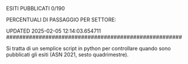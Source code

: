 ESITI PUBBLICATI 0/190 

PERCENTUALI DI PASSAGGIO PER SETTORE:

UPDATED 2025-02-05 12:14:03.654711
###################################################### 

Si tratta di un semplice script in python per controllare quando sono pubblicati gli esiti (ASN 2021, sesto quadrimestre).

